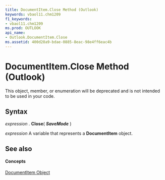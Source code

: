 ```yaml
---
title: DocumentItem.Close Method (Outlook)
keywords: vbaol11.chm1209
f1_keywords:
- vbaol11.chm1209
ms.prod: OUTLOOK
api_name:
- Outlook.DocumentItem.Close
ms.assetid: 400d28a9-bdae-0885-8eac-98e4ff6eac4b
---
```



# DocumentItem.Close Method (Outlook)

This object, member, or enumeration will be deprecated and is not intended to be used in your code.


## Syntax

 _expression_ . **Close**( **_SaveMode_** )

 _expression_ A variable that represents a **DocumentItem** object.


## See also


#### Concepts


[DocumentItem Object](documentitem-object-outlook.md)

